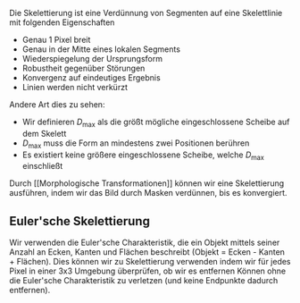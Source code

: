 Die Skelettierung ist eine Verdünnung von Segmenten auf eine Skelettlinie mit folgenden Eigenschaften
- Genau 1 Pixel breit
- Genau in der Mitte eines lokalen Segments
- Wiederspiegelung der Ursprungsform
- Robustheit gegenüber Störungen
- Konvergenz auf eindeutiges Ergebnis
- Linien werden nicht verkürzt

Andere Art dies zu sehen:
- Wir definieren $D_{\max}$ als die größt mögliche eingeschlossene Scheibe auf dem Skelett
- $D_{\max}$ muss die Form an mindestens zwei Positionen berühren
- Es existiert keine größere eingeschlossene Scheibe, welche $D_{\max}$ einschließt

Durch [[Morphologische Transformationen]] können wir eine Skelettierung ausführen, indem wir das Bild durch Masken verdünnen, bis es konvergiert.

## Euler'sche Skelettierung
Wir verwenden die Euler'sche Charakteristik, die ein Objekt mittels seiner Anzahl an Ecken, Kanten und Flächen beschreibt (Objekt = Ecken - Kanten + Flächen).
Dies können wir zu Skelettierung verwenden indem wir für jedes Pixel in einer 3x3 Umgebung überprüfen, ob wir es entfernen Können ohne die Euler'sche Charakteristik zu verletzen (und keine Endpunkte dadurch entfernen).